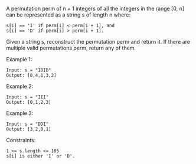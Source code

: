 A permutation perm of n + 1 integers of all the integers in the range [0, n] can be represented as a string s of length n where:

    s[i] == 'I' if perm[i] < perm[i + 1], and
    s[i] == 'D' if perm[i] > perm[i + 1].

Given a string s, reconstruct the permutation perm and return it. If there are multiple valid permutations perm, return any of them.

Example 1:

    Input: s = "IDID"
    Output: [0,4,1,3,2]

Example 2:

    Input: s = "III"
    Output: [0,1,2,3]

Example 3:

    Input: s = "DDI"
    Output: [3,2,0,1]

Constraints:

    1 <= s.length <= 105
    s[i] is either 'I' or 'D'.
